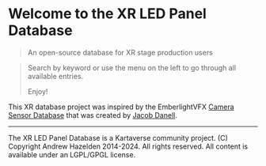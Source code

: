 # Welcome to the XR LED Panel Database

> An open-source database for XR stage production users

> Search by keyword or use the menu on the left to go through all available entries.
>
> Enjoy!
>

This XR database project was inspired by the EmberlightVFX [Camera Sensor Database](https://emberlightvfx.github.io/Camera-Sensor-Database/#/) that was created by [Jacob Danell](https://www.imdb.com/name/nm3168721/).

---

The XR LED Panel Database is a Kartaverse community project. (C) Copyright Andrew Hazelden 2014-2024. All rights reserved. All content is available under an LGPL/GPGL license.
